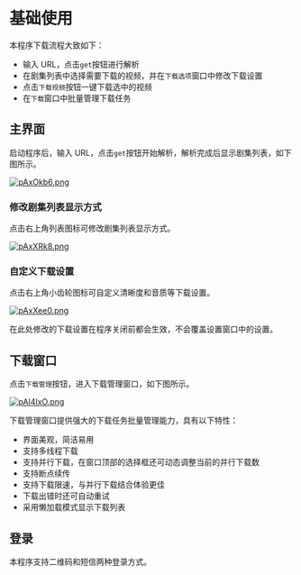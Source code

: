# 基础使用
本程序下载流程大致如下：
* 输入 URL，点击`get`按钮进行解析
* 在剧集列表中选择需要下载的视频，并在`下载选项`窗口中修改下载设置
* 点击`下载视频`按钮一键下载选中的视频
* 在`下载`窗口中批量管理下载任务

## 主界面
启动程序后，输入 URL，点击`get`按钮开始解析，解析完成后显示剧集列表，如下图所示。

[![pAxOkb6.png](https://s21.ax1x.com/2024/12/30/pAxOkb6.png)](https://imgse.com/i/pAxOkb6)

### 修改剧集列表显示方式
点击右上角列表图标可修改剧集列表显示方式。

[![pAxXRk8.png](https://s21.ax1x.com/2024/12/30/pAxXRk8.png)](https://imgse.com/i/pAxXRk8)

### 自定义下载设置
点击右上角小齿轮图标可自定义清晰度和音质等下载设置。

[![pAxXee0.png](https://s21.ax1x.com/2024/12/30/pAxXee0.png)](https://imgse.com/i/pAxXee0)

在此处修改的下载设置在程序关闭前都会生效，不会覆盖设置窗口中的设置。

## 下载窗口
点击`下载管理`按钮，进入下载管理窗口，如下图所示。

[![pAl4IxO.png](https://s21.ax1x.com/2024/09/27/pAl4IxO.png)](https://imgse.com/i/pAl4IxO)

下载管理窗口提供强大的下载任务批量管理能力，具有以下特性：
* 界面美观，简洁易用
* 支持多线程下载
* 支持并行下载，在窗口顶部的选择框还可动态调整当前的并行下载数
* 支持断点续传
* 支持下载限速，与并行下载结合体验更佳
* 下载出错时还可自动重试
* 采用懒加载模式显示下载列表

## 登录
本程序支持二维码和短信两种登录方式。